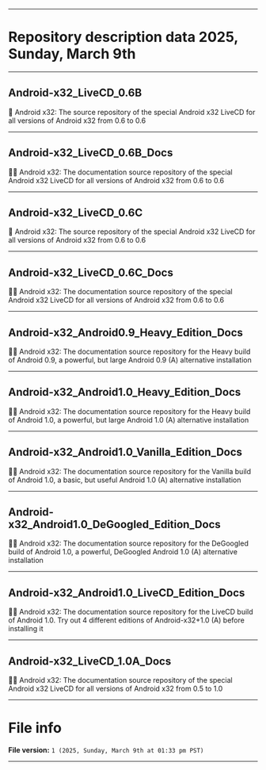 
***

# Repository description data 2025, Sunday, March 9th

---

## Android-x32_LiveCD_0.6B

🤖️ Android x32: The source repository of the special Android x32 LiveCD for all versions of Android x32 from 0.6 to 0.6

---

## Android-x32_LiveCD_0.6B_Docs

🤖️📖️ Android x32: The documentation source repository of the special Android x32 LiveCD for all versions of Android x32 from 0.6 to 0.6

---

## Android-x32_LiveCD_0.6C

🤖️ Android x32: The source repository of the special Android x32 LiveCD for all versions of Android x32 from 0.6 to 0.6

---

## Android-x32_LiveCD_0.6C_Docs

🤖️📖️ Android x32: The documentation source repository of the special Android x32 LiveCD for all versions of Android x32 from 0.6 to 0.6

---

## Android-x32_Android0.9_Heavy_Edition_Docs

🤖️📖️ Android x32: The documentation source repository for the Heavy build of Android 0.9, a powerful, but large Android 0.9 (A) alternative installation

---

## Android-x32_Android1.0_Heavy_Edition_Docs

🤖️📖️ Android x32: The documentation source repository for the Heavy build of Android 1.0, a powerful, but large Android 1.0 (A) alternative installation

---

## Android-x32_Android1.0_Vanilla_Edition_Docs

🤖️📖️ Android x32: The documentation source repository for the Vanilla build of Android 1.0, a basic, but useful Android 1.0 (A) alternative installation

---

## Android-x32_Android1.0_DeGoogled_Edition_Docs

🤖️📖️ Android x32: The documentation source repository for the DeGoogled build of Android 1.0, a powerful, DeGoogled Android 1.0 (A) alternative installation 

---

## Android-x32_Android1.0_LiveCD_Edition_Docs

🤖️📖️ Android x32: The documentation source repository for the LiveCD build of Android 1.0. Try out 4 different editions of Android-x32+1.0 (A) before installing it 

---

## Android-x32_LiveCD_1.0A_Docs

🤖️📖️ Android x32: The documentation source repository of the special Android x32 LiveCD for all versions of Android x32 from 0.5 to 1.0

***

# File info

**File version:** `1 (2025, Sunday, March 9th at 01:33 pm PST)`

***

